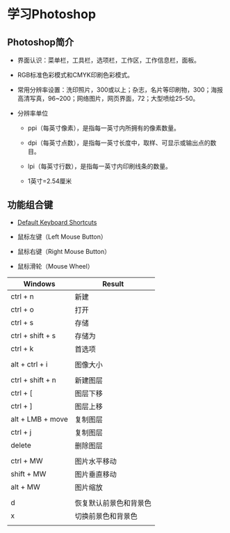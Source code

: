 # 学习Photoshop

## Photoshop简介

  + 界面认识：菜单栏，工具栏，选项栏，工作区，工作信息栏，面板。

  + RGB标准色彩模式和CMYK印刷色彩模式。

  + 常用分辨率设置：洗印照片，300或以上；杂志，名片等印刷物，300；海报高清写真，96~200；网络图片，网页界面，72；大型喷绘25-50。

  + 分辨率单位

    - ppi（每英寸像素），是指每一英寸内所拥有的像素数量。

    - dpi（每英寸点数），是指每一英寸长度中，取样、可显示或输出点的数目。

    - lpi（每英寸行数），是指每一英寸内印刷线条的数量。

    - 1英寸=2.54厘米

## 功能组合键

  + [Default Keyboard Shortcuts](https://helpx.adobe.com/photoshop/using/default-keyboard-shortcuts.html)

  + 鼠标左键（Left Mouse Button）

  + 鼠标右键（Right Mouse Button）

  + 鼠标滑轮（Mouse Wheel）

| Windows | Result |
| ------- | ------ |
| ctrl + n | 新建 |
| ctrl + o | 打开 |
| ctrl + s | 存储 |
| ctrl + shift + s | 存储为 |
| ctrl + k | 首选项 |
|||
| alt + ctrl + i | 图像大小 |
|||
| ctrl + shift + n | 新建图层 |
| ctrl + [ | 图层下移 |
| ctrl + ] | 图层上移 |
| alt + LMB + move | 复制图层 |
| ctrl + j | 复制图层 |
| delete | 删除图层 |
|||
| ctrl + MW | 图片水平移动 |
| shift + MW | 图片垂直移动 |
| alt + MW | 图片缩放 |
|||
| d | 恢复默认前景色和背景色 |
| x | 切换前景色和背景色 |
|||
